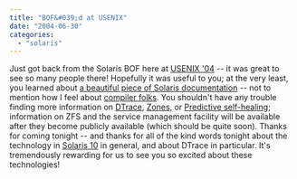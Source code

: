 ```yaml
---
title: "BOF&#039;d at USENIX"
date: "2004-06-30"
categories: 
  - "solaris"
---
```


Just got back from the Solaris BOF here at [USENIX '04](http://www.usenix.org/events/usenix04/) -- it was great to see so many people there! Hopefully it was useful to you; at the very least, you learned about [a beautiful piece of Solaris documentation](http://docs.sun.com/db/doc/817-1984?q=linker+&s=t) -- not to mention how I feel about [compiler folks](http://www.dmv.ca.gov/). You shouldn't have any trouble finding more information on [DTrace](http://www.sun.com/bigadmin/content/dtrace), [Zones](http://www.sun.com/bigadmin/content/zones), or [Predictive self-healing](http://www.sun.com/bigadmin/content/selfheal); information on ZFS and the service management facility will be available after they become publicly available (which should be quite soon). Thanks for coming tonight -- and thanks for all of the kind words tonight about the technology in [Solaris 10](http://www.sun.com/software/solaris/10/) in general, and about DTrace in particular. It's tremendously rewarding for us to see you so excited about these technologies!
